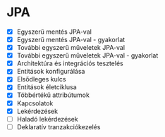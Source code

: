 # JPA

* [X] Egyszerű mentés JPA-val
* [X] Egyszerű mentés JPA-val - gyakorlat
* [X] További egyszerű műveletek JPA-val
* [X] További egyszerű műveletek JPA-val - gyakorlat
* [X] Architektúra és integrációs tesztelés
* [X] Entitások konfigurálása
* [X] Elsődleges kulcs
* [X] Entitások életciklusa
* [X] Többértékű attribútumok
* [X] Kapcsolatok
* [X] Lekérdezések
* [ ] Haladó lekérdezések
* [ ] Deklaratív tranzakciókezelés

